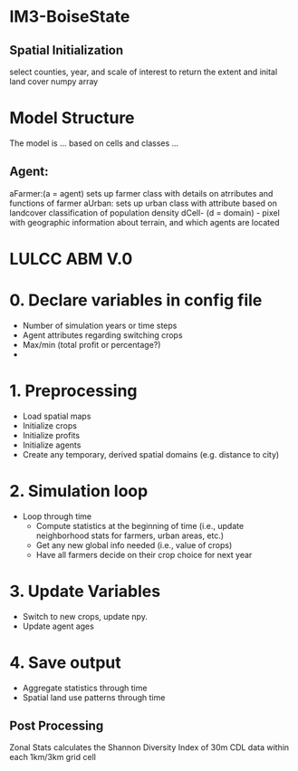# IM3-BoiseState

## Spatial Initialization
select counties, year, and scale of interest to return the extent and inital land cover numpy array

# Model Structure
The model is ... based on cells and classes ...

## Agent:
aFarmer:(a = agent) sets up farmer class with details on atrributes and functions of farmer 
aUrban: sets up urban class with attribute based on landcover classification of population density
dCell- (d = domain) - pixel with geographic information about terrain, and which agents are located


# LULCC ABM V.0

# 0. Declare variables in config file
  - Number of simulation years or time steps
  - Agent attributes regarding switching crops
  - Max/min (total profit or percentage?)
  - 

# 1. Preprocessing
  - Load spatial maps
  - Initialize crops
  - Initialize profits
  - Initialize agents
  - Create any temporary, derived spatial domains (e.g. distance to city)

# 2. Simulation loop
  - Loop through time
     - Compute statistics at the beginning of time (i.e., update neighborhood stats for farmers, urban areas, etc.)
     - Get any new global info needed (i.e., value of crops)
     - Have all farmers decide on their crop choice for next year
    
# 3. Update Variables
   - Switch to new crops, update npy.
   - Update agent ages

# 4. Save output
   - Aggregate statistics through time
   - Spatial land use patterns through time 

## Post Processing

Zonal Stats calculates the Shannon Diversity Index of 30m CDL data within each 1km/3km grid cell
